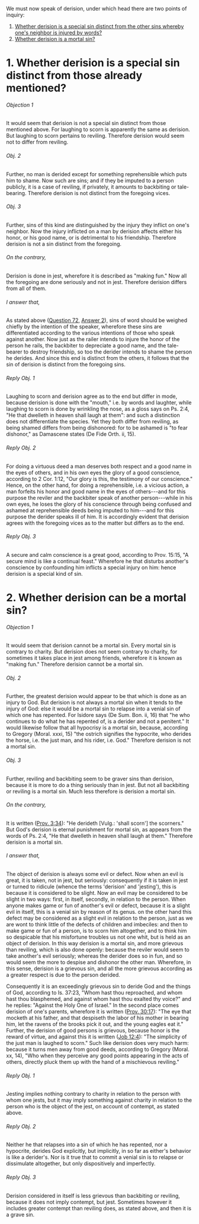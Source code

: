 We must now speak of derision, under which head there are two points of inquiry:  

1. [ Whether derision is a special sin distinct from the other sins whereby one's neighbor is injured by words?  ](#1.%20Whether%20derision%20is%20a%20special%20sin%20distinct%20from%20those%20already%20mentioned?)
2. [ Whether derision is a mortal sin?](#2.%20Whether%20derision%20can%20be%20a%20mortal%20sin?)



# 1. Whether derision is a special sin distinct from those already mentioned? 

###### Objection 1
It would seem that derision is not a special sin distinct from those mentioned above. For laughing to scorn is apparently the same as derision. But laughing to scorn pertains to reviling. Therefore derision would seem not to differ from reviling.  

###### Obj. 2
Further, no man is derided except for something reprehensible which puts him to shame. Now such are sins; and if they be imputed to a person publicly, it is a case of reviling, if privately, it amounts to backbiting or tale-bearing. Therefore derision is not distinct from the foregoing vices.  

###### Obj. 3
Further, sins of this kind are distinguished by the injury they inflict on one's neighbor. Now the injury inflicted on a man by derision affects either his honor, or his good name, or is detrimental to his friendship. Therefore derision is not a sin distinct from the foregoing.  

###### On the contrary,
Derision is done in jest, wherefore it is described as "making fun." Now all the foregoing are done seriously and not in jest. Therefore derision differs from all of them.  

###### I answer that,
As stated above ([Question 72](72.%20Reviling.md), [Answer 2](72.%20Reviling.md#2.%20Whether%20reviling%20or%20railing%20is%20a%20mortal%20sin?%20)), sins of word should be weighed chiefly by the intention of the speaker, wherefore these sins are differentiated according to the various intentions of those who speak against another. Now just as the railer intends to injure the honor of the person he rails, the backbiter to depreciate a good name, and the tale-bearer to destroy friendship, so too the derider intends to shame the person he derides. And since this end is distinct from the others, it follows that the sin of derision is distinct from the foregoing sins.  

###### Reply Obj. 1
Laughing to scorn and derision agree as to the end but differ in mode, because derision is done with the "mouth," i.e. by words and laughter, while laughing to scorn is done by wrinkling the nose, as a gloss says on Ps. 2:4, "He that dwelleth in heaven shall laugh at them": and such a distinction does not differentiate the species. Yet they both differ from reviling, as being shamed differs from being dishonored: for to be ashamed is "to fear dishonor," as Damascene states (De Fide Orth. ii, 15).  

###### Reply Obj. 2
For doing a virtuous deed a man deserves both respect and a good name in the eyes of others, and in his own eyes the glory of a good conscience, according to 2 Cor. 1:12, "Our glory is this, the testimony of our conscience." Hence, on the other hand, for doing a reprehensible, i.e. a vicious action, a man forfeits his honor and good name in the eyes of others---and for this purpose the reviler and the backbiter speak of another person---while in his own eyes, he loses the glory of his conscience through being confused and ashamed at reprehensible deeds being imputed to him---and for this purpose the derider speaks ill of him. It is accordingly evident that derision agrees with the foregoing vices as to the matter but differs as to the end.  

###### Reply Obj. 3
A secure and calm conscience is a great good, according to Prov. 15:15, "A secure mind is like a continual feast." Wherefore he that disturbs another's conscience by confounding him inflicts a special injury on him: hence derision is a special kind of sin.  




# 2. Whether derision can be a mortal sin? 

###### Objection 1
It would seem that derision cannot be a mortal sin. Every mortal sin is contrary to charity. But derision does not seem contrary to charity, for sometimes it takes place in jest among friends, wherefore it is known as "making fun." Therefore derision cannot be a mortal sin.  

###### Obj. 2
Further, the greatest derision would appear to be that which is done as an injury to God. But derision is not always a mortal sin when it tends to the injury of God: else it would be a mortal sin to relapse into a venial sin of which one has repented. For Isidore says (De Sum. Bon. ii, 16) that "he who continues to do what he has repented of, is a derider and not a penitent." It would likewise follow that all hypocrisy is a mortal sin, because, according to Gregory (Moral. xxxi, 15) "the ostrich signifies the hypocrite, who derides the horse, i.e. the just man, and his rider, i.e. God." Therefore derision is not a mortal sin.  

###### Obj. 3
Further, reviling and backbiting seem to be graver sins than derision, because it is more to do a thing seriously than in jest. But not all backbiting or reviling is a mortal sin. Much less therefore is derision a mortal sin.  

###### On the contrary,
It is written ([Prov. 3:34](http://bible.gospelcom.net/bible?Prov++3:34)): "He derideth \[Vulg.: 'shall scorn'\] the scorners." But God's derision is eternal punishment for mortal sin, as appears from the words of Ps. 2:4, "He that dwelleth in heaven shall laugh at them." Therefore derision is a mortal sin.  

###### I answer that,
The object of derision is always some evil or defect. Now when an evil is great, it is taken, not in jest, but seriously: consequently if it is taken in jest or turned to ridicule (whence the terms 'derision' and 'jesting'), this is because it is considered to be slight. Now an evil may be considered to be slight in two ways: first, in itself, secondly, in relation to the person. When anyone makes game or fun of another's evil or defect, because it is a slight evil in itself, this is a venial sin by reason of its genus. on the other hand this defect may be considered as a slight evil in relation to the person, just as we are wont to think little of the defects of children and imbeciles: and then to make game or fun of a person, is to scorn him altogether, and to think him so despicable that his misfortune troubles us not one whit, but is held as an object of derision. In this way derision is a mortal sin, and more grievous than reviling, which is also done openly: because the reviler would seem to take another's evil seriously; whereas the derider does so in fun, and so would seem the more to despise and dishonor the other man. Wherefore, in this sense, derision is a grievous sin, and all the more grievous according as a greater respect is due to the person derided.  

Consequently it is an exceedingly grievous sin to deride God and the things of God, according to Is. 37:23, "Whom hast thou reproached, and whom hast thou blasphemed, and against whom hast thou exalted thy voice?" and he replies: "Against the Holy One of Israel." In the second place comes derision of one's parents, wherefore it is written ([Prov. 30:17](http://bible.gospelcom.net/bible?Prov++30:17)): "The eye that mocketh at his father, and that despiseth the labor of his mother in bearing him, let the ravens of the brooks pick it out, and the young eagles eat it." Further, the derision of good persons is grievous, because honor is the reward of virtue, and against this it is written ([Job 12:4](http://bible.gospelcom.net/bible?Job+12:4)): "The simplicity of the just man is laughed to scorn." Such like derision does very much harm: because it turns men away from good deeds, according to Gregory (Moral. xx, 14), "Who when they perceive any good points appearing in the acts of others, directly pluck them up with the hand of a mischievous reviling."  

###### Reply Obj. 1
Jesting implies nothing contrary to charity in relation to the person with whom one jests, but it may imply something against charity in relation to the person who is the object of the jest, on account of contempt, as stated above.  

###### Reply Obj. 2
Neither he that relapses into a sin of which he has repented, nor a hypocrite, derides God explicitly, but implicitly, in so far as either's behavior is like a derider's. Nor is it true that to commit a venial sin is to relapse or dissimulate altogether, but only dispositively and imperfectly.  

###### Reply Obj. 3
Derision considered in itself is less grievous than backbiting or reviling, because it does not imply contempt, but jest. Sometimes however it includes greater contempt than reviling does, as stated above, and then it is a grave sin.